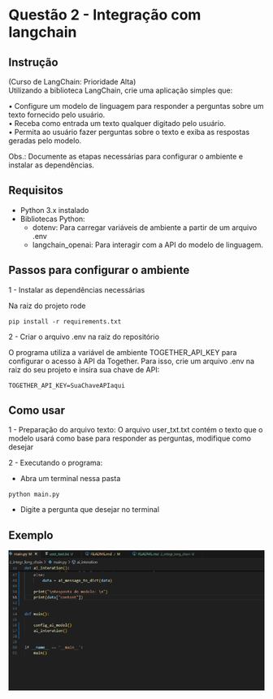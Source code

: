 # Questão 2 - Integração com langchain

## Instrução

(Curso de LangChain: Prioridade Alta)  
Utilizando a biblioteca LangChain, crie uma aplicação simples que:  

• Configure um modelo de linguagem para responder a perguntas sobre um texto 
fornecido pelo usuário.  
• Receba como entrada um texto qualquer digitado pelo usuário.  
• Permita ao usuário fazer perguntas sobre o texto e exiba as respostas geradas pelo 
modelo.  

Obs.: Documente as etapas necessárias para configurar o ambiente e instalar as 
dependências. 

## Requisitos

- Python 3.x instalado
- Bibliotecas Python:
    - dotenv: Para carregar variáveis de ambiente a partir de um arquivo .env
    - langchain_openai: Para interagir com a API do modelo de linguagem.

## Passos para configurar o ambiente

1 - Instalar as dependências necessárias

Na raiz do projeto rode

```
pip install -r requirements.txt
```

2 - Criar o arquivo .env na raiz do repositório

O programa utiliza a variável de ambiente TOGETHER_API_KEY para configurar o acesso à API da Together. Para isso, crie um arquivo .env na raiz do seu projeto e insira sua chave de API:

```
TOGETHER_API_KEY=SuaChaveAPIaqui
```

## Como usar

1 - Preparação do arquivo texto:
    O arquivo user_txt.txt contém o texto que o modelo usará como base para responder as perguntas, modifique como desejar

2 - Executando o programa:

- Abra um terminal nessa pasta

```
python main.py
```
- Digite a pergunta que desejar no terminal

## Exemplo

![questão 2](../exemplos/questao-2.gif)


